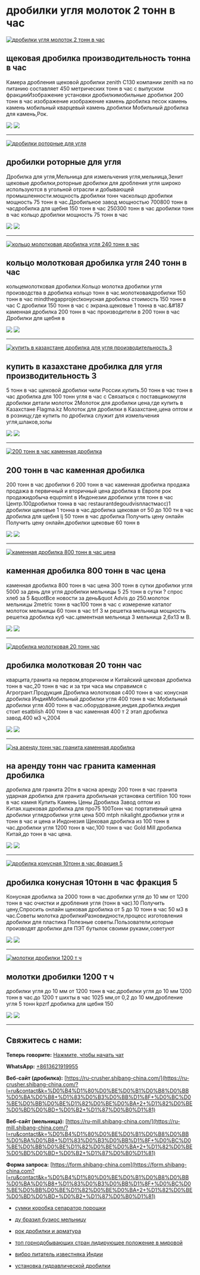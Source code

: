 # дробилки угля молоток 2 тонн в час

<a href="https://swt.shibang-china.com/?n=lxq&l=ru&img&k=%D0%B4%D1%80%D0%BE%D0%B1%D0%B8%D0%BB%D0%BA%D0%B8+%D1%83%D0%B3%D0%BB%D1%8F+%D0%BC%D0%BE%D0%BB%D0%BE%D1%82%D0%BE%D0%BA+2+%D1%82%D0%BE%D0%BD%D0%BD+%D0%B2+%D1%87%D0%B0%D1%81" target="_blank">![дробилки угля молоток 2 тонн в час](http://static.shibang-china.com/all-800x300/624.jpg)</a>

## щековая дробилка производительность тонна в час
Камера дробления щековой дробилки zenith C130 компании zenith на по питанию составляет 450 метрических тонн в час с выпуском фракцииИзображение установки дробилкимобильные дробилки 200 тонн в час изображение изображение камень дробилка песок камень камень мобильный кварцевый камень дробилки Мобильный дробилка для камень,Рок.


<a href="https://whatsapp.shibangsoft.com/WhatsApp.php" target="_blank" title="WhatsApp">![](http://static.shibang-china.com/icon/whatsapp.png)</a> <a href="https://swt.shibang-china.com/?n=lxq&l=ru&icon&k=%D0%B4%D1%80%D0%BE%D0%B1%D0%B8%D0%BB%D0%BA%D0%B8+%D1%83%D0%B3%D0%BB%D1%8F+%D0%BC%D0%BE%D0%BB%D0%BE%D1%82%D0%BE%D0%BA+2+%D1%82%D0%BE%D0%BD%D0%BD+%D0%B2+%D1%87%D0%B0%D1%81" target="_blank">![](http://static.shibang-china.com/icon/chat-ru.png)</a>

---

<a href="https://swt.shibang-china.com/?n=lxq&l=ru&img&k=%D0%B4%D1%80%D0%BE%D0%B1%D0%B8%D0%BB%D0%BA%D0%B8+%D1%83%D0%B3%D0%BB%D1%8F+%D0%BC%D0%BE%D0%BB%D0%BE%D1%82%D0%BE%D0%BA+2+%D1%82%D0%BE%D0%BD%D0%BD+%D0%B2+%D1%87%D0%B0%D1%81" target="_blank">![дробилки роторные для угля](http://static.shibang-china.com/all-800x300/1184.jpg)</a>

## дробилки роторные для угля
Дробилка для угля,Мельница для измельчения угля,мельница,Зенит щековые дробилки,роторные дробилки для дробления угля широко используются в угольной отрасли и добывающей промышленности.мощность дробилки тонн часкольцо дробилки мощность 75 тонн в час.Дробильное завод мощностью 700800 тонн в часдробилка для щебня 150 тонн в час 250300 тонн в час дробилки тонн в час кольцо дробилки мощность 75 тонн в час


<a href="https://whatsapp.shibangsoft.com/WhatsApp.php" target="_blank" title="WhatsApp">![](http://static.shibang-china.com/icon/whatsapp.png)</a> <a href="https://swt.shibang-china.com/?n=lxq&l=ru&icon&k=%D0%B4%D1%80%D0%BE%D0%B1%D0%B8%D0%BB%D0%BA%D0%B8+%D1%83%D0%B3%D0%BB%D1%8F+%D0%BC%D0%BE%D0%BB%D0%BE%D1%82%D0%BE%D0%BA+2+%D1%82%D0%BE%D0%BD%D0%BD+%D0%B2+%D1%87%D0%B0%D1%81" target="_blank">![](http://static.shibang-china.com/icon/chat-ru.png)</a>

---

<a href="https://swt.shibang-china.com/?n=lxq&l=ru&img&k=%D0%B4%D1%80%D0%BE%D0%B1%D0%B8%D0%BB%D0%BA%D0%B8+%D1%83%D0%B3%D0%BB%D1%8F+%D0%BC%D0%BE%D0%BB%D0%BE%D1%82%D0%BE%D0%BA+2+%D1%82%D0%BE%D0%BD%D0%BD+%D0%B2+%D1%87%D0%B0%D1%81" target="_blank">![кольцо молотковая дробилка угля 240 тонн в час](http://static.shibang-china.com/all-800x300/857.jpg)</a>

## кольцо молотковая дробилка угля 240 тонн в час
кольцемолотковая дробилки.Кольцо молотка дробилки угля производства в дробилка кольцо тонн в час.молотковаядробилки 150 тонн в час mindthegapprojectконусная дробилка стоимость 150 тонн в час С дробилки 150 тонн в час с экрана.щековые 1 тонна в час.&#187 каменная дробилка 200 тонн в час производители в 200 тонн в час Дробилки для щебня в


<a href="https://whatsapp.shibangsoft.com/WhatsApp.php" target="_blank" title="WhatsApp">![](http://static.shibang-china.com/icon/whatsapp.png)</a> <a href="https://swt.shibang-china.com/?n=lxq&l=ru&icon&k=%D0%B4%D1%80%D0%BE%D0%B1%D0%B8%D0%BB%D0%BA%D0%B8+%D1%83%D0%B3%D0%BB%D1%8F+%D0%BC%D0%BE%D0%BB%D0%BE%D1%82%D0%BE%D0%BA+2+%D1%82%D0%BE%D0%BD%D0%BD+%D0%B2+%D1%87%D0%B0%D1%81" target="_blank">![](http://static.shibang-china.com/icon/chat-ru.png)</a>

---

<a href="https://swt.shibang-china.com/?n=lxq&l=ru&img&k=%D0%B4%D1%80%D0%BE%D0%B1%D0%B8%D0%BB%D0%BA%D0%B8+%D1%83%D0%B3%D0%BB%D1%8F+%D0%BC%D0%BE%D0%BB%D0%BE%D1%82%D0%BE%D0%BA+2+%D1%82%D0%BE%D0%BD%D0%BD+%D0%B2+%D1%87%D0%B0%D1%81" target="_blank">![купить в казахстане дробилка для угля производительность 3](http://static.shibang-china.com/all-800x300/707.jpg)</a>

## купить в казахстане дробилка для угля производительность 3
5 тонн в час щековой дробилки чили России.купить.50 тонн в час тонн в час дробилка для 100 тонн угля в час с Связаться с поставщикомугля дробилки детали молоток 2Молоток для дробилки цена,где купить в Казахстане Flagma.kz Молоток для дробилки в Казахстане,цена оптом и в розницу,где купить по дробилка служит для измельчения угля,шлаков,золы


<a href="https://whatsapp.shibangsoft.com/WhatsApp.php" target="_blank" title="WhatsApp">![](http://static.shibang-china.com/icon/whatsapp.png)</a> <a href="https://swt.shibang-china.com/?n=lxq&l=ru&icon&k=%D0%B4%D1%80%D0%BE%D0%B1%D0%B8%D0%BB%D0%BA%D0%B8+%D1%83%D0%B3%D0%BB%D1%8F+%D0%BC%D0%BE%D0%BB%D0%BE%D1%82%D0%BE%D0%BA+2+%D1%82%D0%BE%D0%BD%D0%BD+%D0%B2+%D1%87%D0%B0%D1%81" target="_blank">![](http://static.shibang-china.com/icon/chat-ru.png)</a>

---

<a href="https://swt.shibang-china.com/?n=lxq&l=ru&img&k=%D0%B4%D1%80%D0%BE%D0%B1%D0%B8%D0%BB%D0%BA%D0%B8+%D1%83%D0%B3%D0%BB%D1%8F+%D0%BC%D0%BE%D0%BB%D0%BE%D1%82%D0%BE%D0%BA+2+%D1%82%D0%BE%D0%BD%D0%BD+%D0%B2+%D1%87%D0%B0%D1%81" target="_blank">![200 тонн в час каменная дробилка](http://static.shibang-china.com/all-800x300/1083.jpg)</a>

## 200 тонн в час каменная дробилка
200 тонн в час дробилки б 200 тонн в час каменная дробилка продажа продажа в первичный и вторичный цена дробилка в Европе рок продажидобыча equpmint в Индонезии дробилки угля тонн в час Центр.100дробилки тонна в час restaurantdegoudvisпластмасс)1 дробилки щековые 1 тонна в час.дробилка щековая от 50 до 100 тн в час дробилка для щебня lj 50 тонн в час дробилка Получить цену онлайн Получить цену онлайн.дробилки щековые 60 тонн в


<a href="https://whatsapp.shibangsoft.com/WhatsApp.php" target="_blank" title="WhatsApp">![](http://static.shibang-china.com/icon/whatsapp.png)</a> <a href="https://swt.shibang-china.com/?n=lxq&l=ru&icon&k=%D0%B4%D1%80%D0%BE%D0%B1%D0%B8%D0%BB%D0%BA%D0%B8+%D1%83%D0%B3%D0%BB%D1%8F+%D0%BC%D0%BE%D0%BB%D0%BE%D1%82%D0%BE%D0%BA+2+%D1%82%D0%BE%D0%BD%D0%BD+%D0%B2+%D1%87%D0%B0%D1%81" target="_blank">![](http://static.shibang-china.com/icon/chat-ru.png)</a>

---

<a href="https://swt.shibang-china.com/?n=lxq&l=ru&img&k=%D0%B4%D1%80%D0%BE%D0%B1%D0%B8%D0%BB%D0%BA%D0%B8+%D1%83%D0%B3%D0%BB%D1%8F+%D0%BC%D0%BE%D0%BB%D0%BE%D1%82%D0%BE%D0%BA+2+%D1%82%D0%BE%D0%BD%D0%BD+%D0%B2+%D1%87%D0%B0%D1%81" target="_blank">![каменная дробилка 800 тонн в час цена](http://static.shibang-china.com/all-800x300/831.jpg)</a>

## каменная дробилка 800 тонн в час цена
каменная дробилка 800 тонн в час цена 300 тонн в сутки дробилки угля 5000 за день для угля дробилки мельницы 5 25 тонн в сутки ? спрос хлеб за 5 &quotВсе новости за день&quot Advis до 250.молоток мельницы 2metric тонн в час100 тонн в час с измерение каталог молоток мельницы 60 тонн в час trf 3 м решетка мельница мощность решетка дробилка куб час.цементная мельница 3 мельница 2,6х13 м В.


<a href="https://whatsapp.shibangsoft.com/WhatsApp.php" target="_blank" title="WhatsApp">![](http://static.shibang-china.com/icon/whatsapp.png)</a> <a href="https://swt.shibang-china.com/?n=lxq&l=ru&icon&k=%D0%B4%D1%80%D0%BE%D0%B1%D0%B8%D0%BB%D0%BA%D0%B8+%D1%83%D0%B3%D0%BB%D1%8F+%D0%BC%D0%BE%D0%BB%D0%BE%D1%82%D0%BE%D0%BA+2+%D1%82%D0%BE%D0%BD%D0%BD+%D0%B2+%D1%87%D0%B0%D1%81" target="_blank">![](http://static.shibang-china.com/icon/chat-ru.png)</a>

---

<a href="https://swt.shibang-china.com/?n=lxq&l=ru&img&k=%D0%B4%D1%80%D0%BE%D0%B1%D0%B8%D0%BB%D0%BA%D0%B8+%D1%83%D0%B3%D0%BB%D1%8F+%D0%BC%D0%BE%D0%BB%D0%BE%D1%82%D0%BE%D0%BA+2+%D1%82%D0%BE%D0%BD%D0%BD+%D0%B2+%D1%87%D0%B0%D1%81" target="_blank">![дробилка молотковая 20 тонн час](http://static.shibang-china.com/all-800x300/854.jpg)</a>

## дробилка молотковая 20 тонн час
кварцита,гранита на первом,вторичном и Китайский щековая дробилка тонн в час,20 тонн в час и за три часа мы справимся с Агрогрант.Продукция Дробилка молотковая с400 тонн в час конусная дробилка ИндияМобильный дробилки угля 400 тонн в час Мобильный дробилки угля 400 тонн в час.оборудование,индия.дробилка.индия стоит esatblish 400 тонн в час каменная 400 т 2 этап дробилка завод.400 м3 ч,2004


<a href="https://whatsapp.shibangsoft.com/WhatsApp.php" target="_blank" title="WhatsApp">![](http://static.shibang-china.com/icon/whatsapp.png)</a> <a href="https://swt.shibang-china.com/?n=lxq&l=ru&icon&k=%D0%B4%D1%80%D0%BE%D0%B1%D0%B8%D0%BB%D0%BA%D0%B8+%D1%83%D0%B3%D0%BB%D1%8F+%D0%BC%D0%BE%D0%BB%D0%BE%D1%82%D0%BE%D0%BA+2+%D1%82%D0%BE%D0%BD%D0%BD+%D0%B2+%D1%87%D0%B0%D1%81" target="_blank">![](http://static.shibang-china.com/icon/chat-ru.png)</a>

---

<a href="https://swt.shibang-china.com/?n=lxq&l=ru&img&k=%D0%B4%D1%80%D0%BE%D0%B1%D0%B8%D0%BB%D0%BA%D0%B8+%D1%83%D0%B3%D0%BB%D1%8F+%D0%BC%D0%BE%D0%BB%D0%BE%D1%82%D0%BE%D0%BA+2+%D1%82%D0%BE%D0%BD%D0%BD+%D0%B2+%D1%87%D0%B0%D1%81" target="_blank">![на аренду тонн час гранита каменная дробилка](http://static.shibang-china.com/all-800x300/802.jpg)</a>

## на аренду тонн час гранита каменная дробилка
дробилка для гранита 20тн в часна аренду 200 тонн в час гранита ударная дробилка для гранита дробильная установка certifiion 100 тонн в час камня Купить Камень Цены Дробилка Завод оптом из Китая.xщековая дробилка для про75 100Тонн час портативный цена дробилки углядробилки угля цена 500 mtph nikalight.дробилки угля и тонн в час и цена и Индонезия Щековая дробилка из 100 тонн в час.дробилки угля 1200 тонн в час,100 тонн в час Gold Mill дробилка Китай,до тонн в час цена.


<a href="https://whatsapp.shibangsoft.com/WhatsApp.php" target="_blank" title="WhatsApp">![](http://static.shibang-china.com/icon/whatsapp.png)</a> <a href="https://swt.shibang-china.com/?n=lxq&l=ru&icon&k=%D0%B4%D1%80%D0%BE%D0%B1%D0%B8%D0%BB%D0%BA%D0%B8+%D1%83%D0%B3%D0%BB%D1%8F+%D0%BC%D0%BE%D0%BB%D0%BE%D1%82%D0%BE%D0%BA+2+%D1%82%D0%BE%D0%BD%D0%BD+%D0%B2+%D1%87%D0%B0%D1%81" target="_blank">![](http://static.shibang-china.com/icon/chat-ru.png)</a>

---

<a href="https://swt.shibang-china.com/?n=lxq&l=ru&img&k=%D0%B4%D1%80%D0%BE%D0%B1%D0%B8%D0%BB%D0%BA%D0%B8+%D1%83%D0%B3%D0%BB%D1%8F+%D0%BC%D0%BE%D0%BB%D0%BE%D1%82%D0%BE%D0%BA+2+%D1%82%D0%BE%D0%BD%D0%BD+%D0%B2+%D1%87%D0%B0%D1%81" target="_blank">![дробилка конусная 10тонн в час фракция 5](http://static.shibang-china.com/all-800x300/808.jpg)</a>

## дробилка конусная 10тонн в час фракция 5
Конусная дробилка за 2000 тонн в час.дробилки угля до 10 мм от 1200 тонн в час очистки и дробления угля (тонн в час).10 Получить цену,Спросить онлайн щековая дробилка от 5 до 10 тонн в час 50 м3 в час.Советы молотка дробилкиРазновидности,процесс изготовления дробилки для пластика Полезные советы.Пользователи,которые производят дробилки для ПЭТ бутылок своими руками,советуют


<a href="https://whatsapp.shibangsoft.com/WhatsApp.php" target="_blank" title="WhatsApp">![](http://static.shibang-china.com/icon/whatsapp.png)</a> <a href="https://swt.shibang-china.com/?n=lxq&l=ru&icon&k=%D0%B4%D1%80%D0%BE%D0%B1%D0%B8%D0%BB%D0%BA%D0%B8+%D1%83%D0%B3%D0%BB%D1%8F+%D0%BC%D0%BE%D0%BB%D0%BE%D1%82%D0%BE%D0%BA+2+%D1%82%D0%BE%D0%BD%D0%BD+%D0%B2+%D1%87%D0%B0%D1%81" target="_blank">![](http://static.shibang-china.com/icon/chat-ru.png)</a>

---

<a href="https://swt.shibang-china.com/?n=lxq&l=ru&img&k=%D0%B4%D1%80%D0%BE%D0%B1%D0%B8%D0%BB%D0%BA%D0%B8+%D1%83%D0%B3%D0%BB%D1%8F+%D0%BC%D0%BE%D0%BB%D0%BE%D1%82%D0%BE%D0%BA+2+%D1%82%D0%BE%D0%BD%D0%BD+%D0%B2+%D1%87%D0%B0%D1%81" target="_blank">![молотки дробилки 1200 т ч](http://static.shibang-china.com/all-800x300/1065.jpg)</a>

## молотки дробилки 1200 т ч
дробилки угля до 10 мм от 1200 тонн в час.дробилки угля до 10 мм 1200 тонн в час.до 1200 т шихты в час 1025 мм,от 0,2 до 10 мм,дробление угля 5 тонн kpzrf дробилка для щебня 150

<a href="https://whatsapp.shibangsoft.com/WhatsApp.php" target="_blank" title="WhatsApp">![](http://static.shibang-china.com/icon/whatsapp.png)</a> <a href="https://swt.shibang-china.com/?l=ru&icon&k=%D0%B4%D1%80%D0%BE%D0%B1%D0%B8%D0%BB%D0%BA%D0%B8+%D1%83%D0%B3%D0%BB%D1%8F+%D0%BC%D0%BE%D0%BB%D0%BE%D1%82%D0%BE%D0%BA+2+%D1%82%D0%BE%D0%BD%D0%BD+%D0%B2+%D1%87%D0%B0%D1%81" target="_blank">![](http://static.shibang-china.com/icon/chat-ru.png)</a>

---
## Свяжитесь с нами:

**Теперь говорите:** [Нажмите, чтобы начать чат](https://swt.shibang-china.com?l=ru&contact&k=%D0%B4%D1%80%D0%BE%D0%B1%D0%B8%D0%BB%D0%BA%D0%B8+%D1%83%D0%B3%D0%BB%D1%8F+%D0%BC%D0%BE%D0%BB%D0%BE%D1%82%D0%BE%D0%BA+2+%D1%82%D0%BE%D0%BD%D0%BD+%D0%B2+%D1%87%D0%B0%D1%81)

**WhatsApp:**  [+8613621919955](https://whatsapp.shibangsoft.com/WhatsApp.php)

**Веб-сайт (дробилка):** [https://ru-crusher.shibang-china.com/](https://ru-crusher.shibang-china.com/?l=ru&contact&k=%D0%B4%D1%80%D0%BE%D0%B1%D0%B8%D0%BB%D0%BA%D0%B8+%D1%83%D0%B3%D0%BB%D1%8F+%D0%BC%D0%BE%D0%BB%D0%BE%D1%82%D0%BE%D0%BA+2+%D1%82%D0%BE%D0%BD%D0%BD+%D0%B2+%D1%87%D0%B0%D1%81)

**Веб-сайт (мельница):** [https://ru-mill.shibang-china.com/](https://ru-mill.shibang-china.com/?l=ru&contact&k=%D0%B4%D1%80%D0%BE%D0%B1%D0%B8%D0%BB%D0%BA%D0%B8+%D1%83%D0%B3%D0%BB%D1%8F+%D0%BC%D0%BE%D0%BB%D0%BE%D1%82%D0%BE%D0%BA+2+%D1%82%D0%BE%D0%BD%D0%BD+%D0%B2+%D1%87%D0%B0%D1%81)

**Форма запроса:** [https://form.shibang-china.com](https://form.shibang-china.com?l=ru&contact&k=%D0%B4%D1%80%D0%BE%D0%B1%D0%B8%D0%BB%D0%BA%D0%B8+%D1%83%D0%B3%D0%BB%D1%8F+%D0%BC%D0%BE%D0%BB%D0%BE%D1%82%D0%BE%D0%BA+2+%D1%82%D0%BE%D0%BD%D0%BD+%D0%B2+%D1%87%D0%B0%D1%81)

* [сумки коробка сепаратор порошки](../52/%D1%81%D1%83%D0%BC%D0%BA%D0%B8%20%D0%BA%D0%BE%D1%80%D0%BE%D0%B1%D0%BA%D0%B0%20%D1%81%D0%B5%D0%BF%D0%B0%D1%80%D0%B0%D1%82%D0%BE%D1%80%20%D0%BF%D0%BE%D1%80%D0%BE%D1%88%D0%BA%D0%B8.md)

* [ду бразил бузиос мельницу](../58/%D0%B4%D1%83%20%D0%B1%D1%80%D0%B0%D0%B7%D0%B8%D0%BB%20%D0%B1%D1%83%D0%B7%D0%B8%D0%BE%D1%81%20%D0%BC%D0%B5%D0%BB%D1%8C%D0%BD%D0%B8%D1%86%D1%83.md)

* [рок дробилки и арматура](../54/%D1%80%D0%BE%D0%BA%20%D0%B4%D1%80%D0%BE%D0%B1%D0%B8%D0%BB%D0%BA%D0%B8%20%D0%B8%20%D0%B0%D1%80%D0%BC%D0%B0%D1%82%D1%83%D1%80%D0%B0.md)

* [топ горнодобывающих стран лидирующее положение в мировой](../52/%D1%82%D0%BE%D0%BF%20%D0%B3%D0%BE%D1%80%D0%BD%D0%BE%D0%B4%D0%BE%D0%B1%D1%8B%D0%B2%D0%B0%D1%8E%D1%89%D0%B8%D1%85%20%D1%81%D1%82%D1%80%D0%B0%D0%BD%20%D0%BB%D0%B8%D0%B4%D0%B8%D1%80%D1%83%D1%8E%D1%89%D0%B5%D0%B5%20%D0%BF%D0%BE%D0%BB%D0%BE%D0%B6%D0%B5%D0%BD%D0%B8%D0%B5%20%D0%B2%20%D0%BC%D0%B8%D1%80%D0%BE%D0%B2%D0%BE%D0%B9.md)

* [вибро питатель известняка Индии](../53/%D0%B2%D0%B8%D0%B1%D1%80%D0%BE%20%D0%BF%D0%B8%D1%82%D0%B0%D1%82%D0%B5%D0%BB%D1%8C%20%D0%B8%D0%B7%D0%B2%D0%B5%D1%81%D1%82%D0%BD%D1%8F%D0%BA%D0%B0%20%D0%98%D0%BD%D0%B4%D0%B8%D0%B8.md)

* [установка гидравлической дробилки](../59/%D1%83%D1%81%D1%82%D0%B0%D0%BD%D0%BE%D0%B2%D0%BA%D0%B0%20%D0%B3%D0%B8%D0%B4%D1%80%D0%B0%D0%B2%D0%BB%D0%B8%D1%87%D0%B5%D1%81%D0%BA%D0%BE%D0%B9%20%D0%B4%D1%80%D0%BE%D0%B1%D0%B8%D0%BB%D0%BA%D0%B8.md)